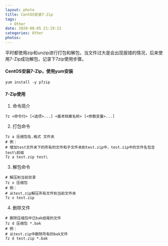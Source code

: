 ```yaml
---
layout: photo
title: CentOS安装7-Zip
tags:
  - Other
date: 2020-08-05 21:19:13
categories: Other
photos:
---
```

平时都使用zip和unzip进行打包和解包，当文件过大是会出现报错的情况，后来使用7-Zip成功解包，记录下7zip使用步骤。
<!--more-->

#### CentOS安装7-Zip，使用yum安装

```
yum install -y p7zip
```

#### 7-Zip使用
1. 命令简介
```
7z <命令行> [<选项>...] <基本档案名称> [<参数变量>...]
```
2. 打包命令
```
7z a 压缩包名.格式 文件夹
# 例：
# 增加test文件夹下的所有的文件和子文件夹到test.zip中，test.zip中的文件名包含test\前缀
7z a test.zip test\

```
3. 解包命令
```
# 解压到当前目录
7z x 压缩包
# 例：
# 从test.zip解压所有文件到当前文件夹
7z x test.zip
```
4. 删除文件
```
# 删除压缩包中已bak结尾的文件
7z d 压缩包 *.bak
# 例：
# 从test.zip中删除所有的bak文件
7z d test.zip *.bak
```

